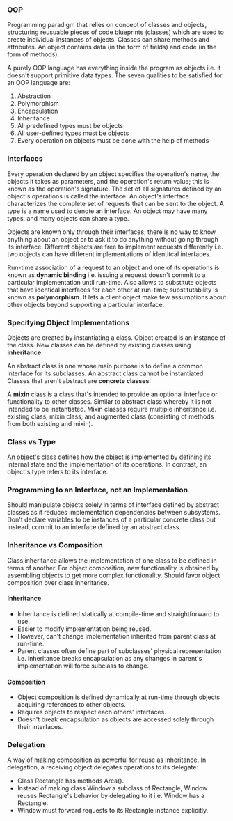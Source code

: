 ### OOP

Programming paradigm that relies on concept of classes and objects, structuring reusuable pieces of code blueprints (classes) which are used to create individual instances of objects. Classes can share methods and attributes. An object contains data (in the form of fields) and code (in the form of methods).

A purely OOP language has everything inside the program as objects i.e. it doesn't support primitive data types. The seven qualities to be satisfied for an OOP language are:

1. Abstraction
2. Polymorphism
3. Encapsulation
4. Inheritance
5. All predefined types must be objects
6. All user-defined types must be objects
7. Every operation on objects must be done with the help of methods

### Interfaces

Every operation declared by an object specifies the operation's name, the objects it takes as parameters, and the operation's return value; this is known as the operation's signature. The set of all signatures defined by an object's operations is called the interface. An object's interface characterizes the complete set of requests that can be sent to the object. A type is a name used to denote an interface. An object may have many types, and many objects can share a type.

Objects are known only through their interfaces; there is no way to know anything about an object or to ask it to do anything without going through its interface. Different objects are free to implement requests differently i.e. two objects can have different implementations of identitcal interfaces.

Run-time association of a request to an object and one of its operations is known as **dynamic binding** i.e. issuing a request doesn't commit to a particular implementation until run-time. Also allows to substitute objects that have identical interfaces for each other at run-time; substitutability is known as **polymorphism**. It lets a client object make few assumptions about other objects beyond supporting a particular interface.

### Specifying Object Implementations

Objects are created by instantiating a class. Object created is an instance of the class. New classes can be defined by existing classes using **inheritance**.

An abstract class is one whose main purpose is to define a common interface for its subclasses. An abstract class cannot be instantiated. Classes that aren't abstract are **concrete classes**.

A **mixin** class is a class that's intended to provide an optional interface or functionality to other classes. Similar to abstract class whereby it is not intended to be instantiated. Mixin classes require multiple inheritance i.e. existing class, mixin class, and augmented class (consisting of methods from both existing and mixin).

### Class vs Type

An object's class defines how the object is implemented by defining its internal state and the implementation of its operations. In contrast, an object's type refers to its interface.

### Programming to an Interface, not an Implementation

Should manipulate objects solely in terms of interface defined by abstract classes as it reduces implementation dependencies between subsystems. Don't declare variables to be instances of a particular concrete class but instead, commit to an interface defined by an abstract class.

### Inheritance vs Composition

Class inheritance allows the implementation of one class to be defined in terms of another. For object composition, new functionality is obtained by assembling objects to get more complex functionality. Should favor object composition over class inheritance.

#### Inheritance

- Inheritance is defined statically at compile-time and straightforward to use.
- Easier to modify implementation being reused.
- However, can't change implementation inherited from parent class at run-time.
- Parent classes often define part of subclasses' physical representation i.e. inheritance breaks encapsulation as any changes in parent's implementation will force subclass to change.

#### Composition

- Object composition is defined dynamically at run-time through objects acquiring references to other objects.
- Requires objects to respect each others' interfaces.
- Doesn't break encapsulation as objects are accessed solely through their interfaces.

### Delegation

A way of making composition as powerful for reuse as inheritance. In delegation, a receiving object delegates operations to its delegate:

- Class Rectangle has methods Area().
- Instead of making class Window a subclass of Rectangle, Window reuses Rectangle's behavior by delegating to it i.e. Window has a Rectangle.
- Window must forward requests to its Rectangle instance explicitly.

